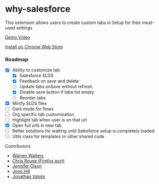 # why-salesforce

This extension allows users to create custom tabs in Setup for their most-used settings

[Demo Video](https://youtu.be/BtlKRvac9ZQ)

[Install on Chrome Web Store](https://chrome.google.com/webstore/detail/why-salesforce/ghakkjfjpnhpggbkfkeplbefkipfoaod)

### Roadmap

-   [x] Ability to customize tab
    -   [x] Salesforce SLDS
    -   [x] Feedback on save and delete
    -   [ ] Update tabs onSave without refresh
    -   [x] Disable save button if tabs list empty
    -   [ ] Reorder tabs
-   [x] Minify SLDS files
-   [ ] Dark mode for flows
-   [ ] Org specific tab customization
-   [ ] Highlight tab when user is on that url
-   [x] Open full urls in new tab
-   [ ] Better solutions for waiting until Salesforce setup is completely loaded
-   [ ] Utils class for templates or other shared code

Contributors

-   [Warren Walters](https://www.linkedin.com/in/walters954/)
-   [Chris Rouse (Firefox port)](https://www.linkedin.com/in/chris-rouse/)
-   [Jennifer Olson](https://www.linkedin.com/in/olsonjenn05/)
-   [Jono Hill](https://github.com/Jono-Hills)
-   [Jonathan Valoto](https://www.linkedin.com/in/jonathan-valoto/)
